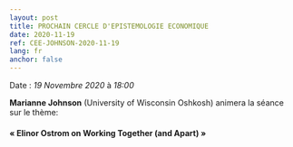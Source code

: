 ```yaml
---
layout: post
title: PROCHAIN CERCLE D'EPISTEMOLOGIE ECONOMIQUE
date: 2020-11-19
ref: CEE-JOHNSON-2020-11-19
lang: fr
anchor: false
---
```


<i class="fas fa-table"></i> Date : _19 Novembre 2020_ à _18:00_


**Marianne Johnson** (University of Wisconsin Oshkosh) animera la séance sur le thème:

#### « Elinor Ostrom on Working Together (and Apart) »
